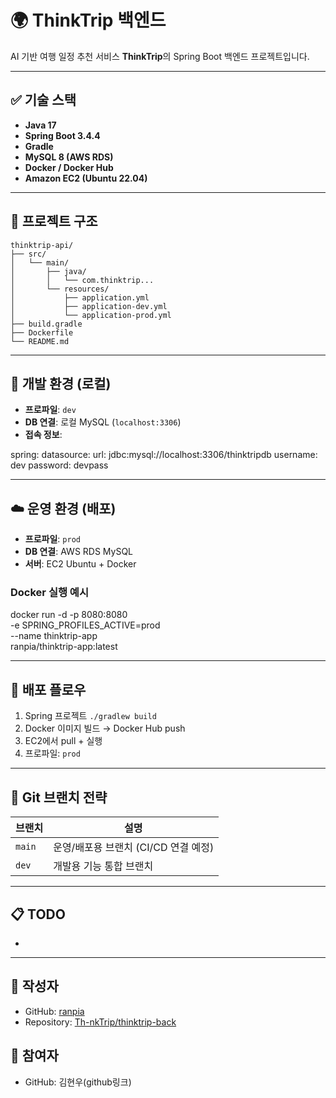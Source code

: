 # 🌍 ThinkTrip 백엔드

AI 기반 여행 일정 추천 서비스 **ThinkTrip**의 Spring Boot 백엔드 프로젝트입니다.

---

## ✅ 기술 스택

- **Java 17**
- **Spring Boot 3.4.4**
- **Gradle**
- **MySQL 8 (AWS RDS)**
- **Docker / Docker Hub**
- **Amazon EC2 (Ubuntu 22.04)**

---

## 📁 프로젝트 구조

```
thinktrip-api/
├── src/
│   └── main/
│       ├── java/
│       │   └── com.thinktrip...
│       └── resources/
│           ├── application.yml
│           ├── application-dev.yml
│           └── application-prod.yml
├── build.gradle
├── Dockerfile
└── README.md
```


---

## 🧪 개발 환경 (로컬)

- **프로파일**: `dev`
- **DB 연결**: 로컬 MySQL (`localhost:3306`)
- **접속 정보**:

spring:
  datasource:
    url: jdbc:mysql://localhost:3306/thinktripdb
    username: dev
    password: devpass

---

## ☁️ 운영 환경 (배포)

- **프로파일**: `prod`
- **DB 연결**: AWS RDS MySQL
- **서버**: EC2 Ubuntu + Docker

### Docker 실행 예시

docker run -d -p 8080:8080 \
  -e SPRING_PROFILES_ACTIVE=prod \
  --name thinktrip-app \
  ranpia/thinktrip-app:latest

---

## 🚀 배포 플로우

1. Spring 프로젝트 `./gradlew build`
2. Docker 이미지 빌드 → Docker Hub push
3. EC2에서 pull + 실행
4. 프로파일: `prod`

---

## 📌 Git 브랜치 전략

| 브랜치 | 설명                     |
|--------|--------------------------|
| `main` | 운영/배포용 브랜치 (CI/CD 연결 예정) |
| `dev`  | 개발용 기능 통합 브랜치            |

---

## 📋 TODO

- 

---

## 🙌 작성자 

- GitHub: [ranpia](https://github.com/ranpia)
- Repository: [Th-nkTrip/thinktrip-back](https://github.com/Th-nkTrip/thinktrip-back)
## 🙌 참여자
- GitHub: 김현우(github링크)

